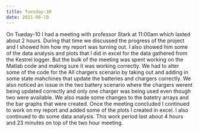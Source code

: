 ```yaml
---
title: Tuesday-10
date: 2021-08-10
---
```

On Tueday-10 I had a meeting with professor Stark at 11:00am which lasted about 2 hours. During that time we discussed the progress of the project and I showed him how my report was turning out.
I also showed him some of the data analysis and plots that I did in excel for the data gathered from the Kestrel logger. But the bulk of the meeting was spent working on the Matlab
code and making sure it was working correctly. We had to alter some of the code for the All chargers scenario by taking out and adding in some state mahchines that update the batteries
and chargers correctly. We also noticed an issue in the two battery scenario where the chargers werent being updated correctly and only one charger was being used even though two were available.
We also made some changes to the batetry arrays and the bar graphs that were created. Once the meeting concluded I continued to work on my report and added some of the plots I created in excel.
I also continued to do some data analysis. This work period last about 4 hours and 23 minutes on top of the two hour meeting.
